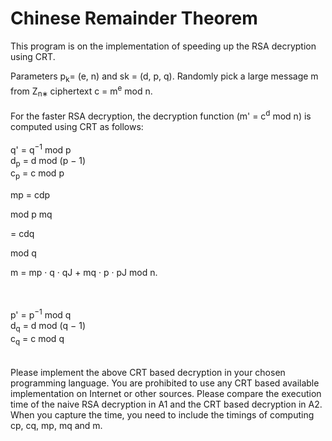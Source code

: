 # Chinese Remainder Theorem 

This program is on the implementation of speeding up the RSA decryption using CRT. 

Parameters p<sub>k</sub>= (e, n) and sk = (d, p, q).
Randomly pick a large message m from Z<sub>n∗ </sub>
ciphertext c = m<sup>e</sup> mod n.  
</br>
For the faster RSA decryption, the decryption function (m' = c<sup>d</sup> mod n) is computed using CRT as follows:
</br></br>
q' = q<sup>−1</sup> mod p	
d<sub>p</sub> = d  mod (p − 1)	
c<sub>p</sub> = c  mod p	
 
mp = cdp
 
mod p	mq
 
= cdq
 
mod q
 
m = mp · q · qJ + mq · p · pJ mod n.

</br>
</br>
p' = p<sup>−1</sup> mod q </br>
d<sub>q</sub> = d mod (q − 1) </br>
c<sub>q</sub> = c mod q </br>


</br>
</br>
Please implement the above CRT based decryption in your chosen programming language. You are prohibited to use any CRT based available implementation on Internet or other sources.
Please compare the execution time of the naive RSA decryption in A1 and the CRT based decryption in A2. When you capture the time, you need to include the timings of computing cp, cq, mp, mq and m.

